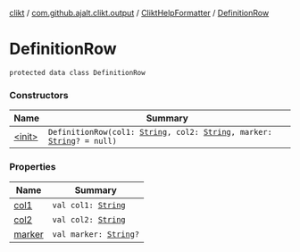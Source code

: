 [clikt](../../../index.md) / [com.github.ajalt.clikt.output](../../index.md) / [CliktHelpFormatter](../index.md) / [DefinitionRow](./index.md)

# DefinitionRow

`protected data class DefinitionRow`

### Constructors

| Name | Summary |
|---|---|
| [&lt;init&gt;](-init-.md) | `DefinitionRow(col1: `[`String`](https://kotlinlang.org/api/latest/jvm/stdlib/kotlin/-string/index.html)`, col2: `[`String`](https://kotlinlang.org/api/latest/jvm/stdlib/kotlin/-string/index.html)`, marker: `[`String`](https://kotlinlang.org/api/latest/jvm/stdlib/kotlin/-string/index.html)`? = null)` |

### Properties

| Name | Summary |
|---|---|
| [col1](col1.md) | `val col1: `[`String`](https://kotlinlang.org/api/latest/jvm/stdlib/kotlin/-string/index.html) |
| [col2](col2.md) | `val col2: `[`String`](https://kotlinlang.org/api/latest/jvm/stdlib/kotlin/-string/index.html) |
| [marker](marker.md) | `val marker: `[`String`](https://kotlinlang.org/api/latest/jvm/stdlib/kotlin/-string/index.html)`?` |
